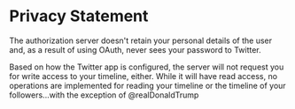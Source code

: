 # Privacy Statement

The authorization server doesn't retain your personal details of the user and,
as a result of using OAuth, never sees your password to Twitter.

Based on how the Twitter app is configured, the server will not request you for
write access to your timeline, either. While it will have read access, no
operations are implemented for reading your timeline or the timeline of your
followers...with the exception of @realDonaldTrump
